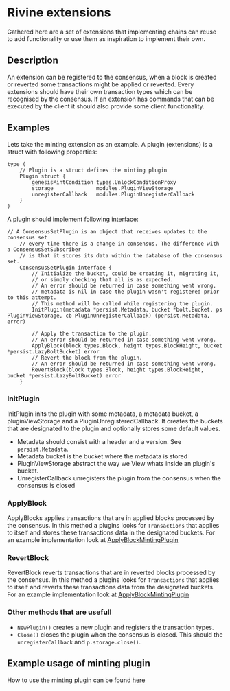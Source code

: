 # Rivine extensions

Gathered here are a set of extensions that implementing chains can reuse to add functionality or use them as inspiration to implement their own.

## Description

An extension can be registered to the consensus, when a block is created or reverted some transactions might be applied or reverted. Every extensions should have their own transaction types which can be recognised by the consensus. If an extension has commands that can be executed by the client it should also provide some client functionality.

## Examples

Lets take the minting extension as an example. A plugin (extensions) is a struct with following properties:

```golang
type (
	// Plugin is a struct defines the minting plugin
	Plugin struct {
		genesisMintCondition types.UnlockConditionProxy
		storage              modules.PluginViewStorage
		unregisterCallback   modules.PluginUnregisterCallback
	}
)
```

A plugin should implement following interface:

```golang
// A ConsensusSetPlugin is an object that receives updates to the consensus set
	// every time there is a change in consensus. The difference with a ConsensusSetSubscriber
	// is that it stores its data within the database of the consensus set.
	ConsensusSetPlugin interface {
		// Initialize the bucket, could be creating it, migrating it,
		// or simply checking that all is as expected.
		// An error should be returned in case something went wrong.
		// metadata is nil in case the plugin wasn't registered prior to this attempt.
		// This method will be called while registering the plugin.
		InitPlugin(metadata *persist.Metadata, bucket *bolt.Bucket, ps PluginViewStorage, cb PluginUnregisterCallback) (persist.Metadata, error)

		// Apply the transaction to the plugin.
		// An error should be returned in case something went wrong.
		ApplyBlock(block types.Block, height types.BlockHeight, bucket *persist.LazyBoltBucket) error
		// Revert the block from the plugin.
		// An error should be returned in case something went wrong.
		RevertBlock(block types.Block, height types.BlockHeight, bucket *persist.LazyBoltBucket) error
	}
```

### InitPlugin

InitPlugin inits the plugin with some metadata, a metadata bucket, a pluginViewStorage and a PluginUnregisteredCallback.
It creates the buckets that are designated to the plugin and optionally stores some default values.

* Metadata should consist with a header and a version. See `persist.Metadata`.
* Metadata bucket is the bucket where the metadata is stored
* PluginViewStorage abstract the way we View whats inside an plugin's bucket.
* UnregisterCallback unregisters the plugin from the consensus when the consensus is closed

### ApplyBlock

ApplyBlocks applies transactions that are in applied blocks processed by the consensus. In this method a plugins looks for `Transactions` that applies to itself and stores these transactions data in the designated buckets. For an example implementation look at [ApplyBlockMintingPlugin](https://github.com/threefoldtech/rivine/blob/75993ba4f451b08b970e593ba6c3e99d5fb492e9/extensions/minting/minting.go#L73)


### RevertBlock

RevertBlock reverts transactions that are in reverted blocks processed by the consensus. In this method a plugins looks for `Transactions` that applies to itself and reverts these transactions data from the designated buckets. For an example implementation look at [ApplyBlockMintingPlugin](https://github.com/threefoldtech/rivine/blob/75993ba4f451b08b970e593ba6c3e99d5fb492e9/extensions/minting/minting.go#L105)

### Other methods that are usefull

* `NewPlugin()` creates a new plugin and registers the transaction types.
* `Close()` closes the plugin when the consensus is closed. This should the `unregisterCallback` and `p.storage.close()`.


## Example usage of minting plugin

How to use the minting plugin can be found [here](/extensions/minting/readme.md)